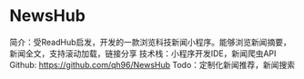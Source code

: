 # NewsHub
简介：受ReadHub启发，开发的一款浏览科技新闻小程序。能够浏览新闻摘要，新闻全文，支持滚动加载，链接分享
技术栈：小程序开发IDE，新闻爬虫API
Github: https://github.com/qh96/NewsHub 
Todo：定制化新闻推荐，新闻搜索
